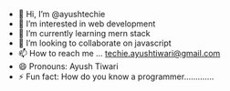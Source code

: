 - 👋 Hi, I’m @ayushtechie
- 👀 I’m interested in web development
- 🌱 I’m currently learning mern stack
- 💞️ I’m looking to collaborate on javascript
- 📫 How to reach me ... techie.ayushtiwari@gmail.com
- 😄 Pronouns: Ayush Tiwari
- ⚡ Fun fact: How do you know a programmer.............

<!---
ayushtechie/ayushtechie is a ✨ special ✨ repository because its `README.md` (this file) appears on your GitHub profile.
You can click the Preview link to take a look at your changes.
--->
